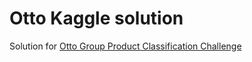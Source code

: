 # Otto Kaggle solution
Solution for [Otto Group Product Classification Challenge](https://www.kaggle.com/c/otto-group-product-classification-challenge)
